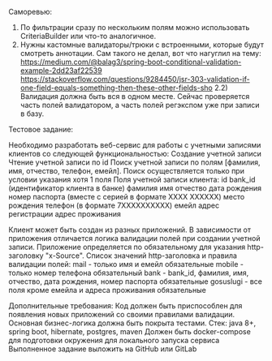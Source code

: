 Саморевью:
1) По фильтрации сразу по нескольким полям можно использовать CriteriaBuilder или что-то аналогичное.
2) Нужны кастомные валидаторы/трюки с встроенными, которые будут смотреть аннотации. Сам такого не делал, вот что нагуглил на тему:
https://medium.com/@balag3/spring-boot-conditional-validation-example-2dd23af22539
https://stackoverflow.com/questions/9284450/jsr-303-validation-if-one-field-equals-something-then-these-other-fields-sho
2.2) Валидация должна быть вся в одном месте. Сейчас проверяется часть полей валидатором, а часть полей регэкспом уже при записи в базу.


  Тестовое задание:
  
Необходимо разработать веб-сервис для работы с учетными записями клиентов со следующей функциональностью:
Создание учетной записи
Чтение учетной записи по id
Поиск учетной записи по полям [фамилия, имя, отчество, телефон, емейл]. Поиск осуществляется только при условии
указания хотя 1 поля
Поля учетной записи клиента:
id
bank_id (идентификатор клиента в банке)
фамилия
имя
отчество
дата рождения
номер паспорта (вместе с серией в формате ХХХХ ХХХХХХ)
место рождения
телефон (в формате 7ХХХХХХХХХХ)
емейл
адрес регистрации
адрес проживания

Клиент может быть создан из разных приложений. В зависимости от приложения отличается логика валидации полей при
создании учетной записи. Приложение определяется по обязательному для указания http-заголовку "x-Source".
Список значений http-заголовка и правила валидации полей:
mail - только имя и емейл обязательные
mobile - только номер телефона обязательный
bank - bank_id, фамилия, имя, отчество, дата рождения, номер паспорта обязательные
gosuslugi - все поля кроме емейла и адреса проживания обязательные

Дополнительные требования:
Код должен быть приспособлен для появления новых приложений со своими правилами валидации.
Основная бизнес-логика должна быть покрыта тестами.
Стек: java 8+, spring boot, hibernate, postgres, maven
Должен быть docker-compose для подготовки окружения для локального запуска сервиса
Выполненное задание выложить на GitHub или GitLab





